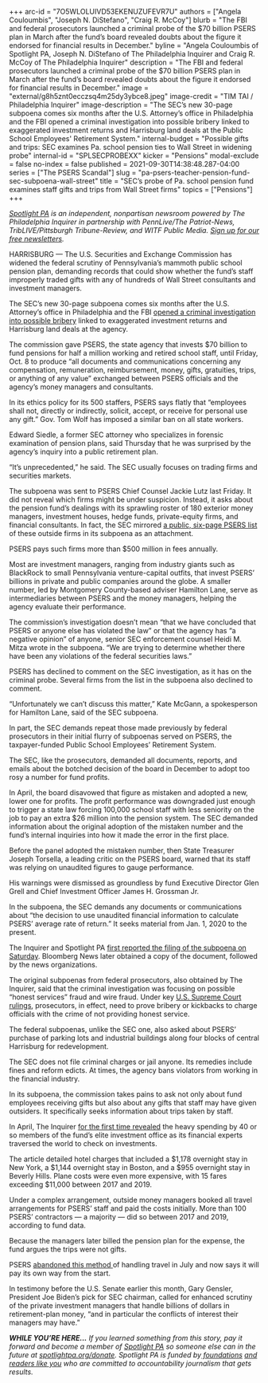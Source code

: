 +++
arc-id = "7O5WLOLUIVD53EKENUZUFEVR7U"
authors = ["Angela Couloumbis", "Joseph N. DiStefano", "Craig R. McCoy"]
blurb = "The FBI and federal prosecutors launched a criminal probe of the $70 billion PSERS plan in March after the fund’s board revealed doubts about the figure it endorsed for financial results in December."
byline = "Angela Couloumbis of Spotlight PA, Joseph N. DiStefano of The Philadelphia Inquirer and Craig R. McCoy of The Philadelphia Inquirer"
description = "The FBI and federal prosecutors launched a criminal probe of the $70 billion PSERS plan in March after the fund’s board revealed doubts about the figure it endorsed for financial results in December."
image = "external/g8h5znt0ecczsq4m25dy3ybce8.jpeg"
image-credit = "TIM TAI / Philadelphia Inquirer"
image-description = "The SEC’s new 30-page subpoena comes six months after the U.S. Attorney’s office in Philadelphia and the FBI opened a criminal investigation into possible bribery linked to exaggerated investment returns and Harrisburg land deals at the Public School Employees' Retirement System."
internal-budget = "Possible gifts and trips: SEC examines Pa. school pension ties to Wall Street in widening probe"
internal-id = "SPLSECPROBEXX"
kicker = "Pensions"
modal-exclude = false
no-index = false
published = 2021-09-30T14:38:48.287-04:00
series = ["The PSERS Scandal"]
slug = "pa-psers-teacher-pension-fund-sec-subpoena-wall-street"
title = "SEC’s probe of Pa. school pension fund examines staff gifts and trips from Wall Street firms"
topics = ["Pensions"]
+++

<a href="https://www.spotlightpa.org/"><i>Spotlight PA</i></a><i> is an independent, nonpartisan newsroom powered by The Philadelphia Inquirer in partnership with PennLive/The Patriot-News, TribLIVE/Pittsburgh Tribune-Review, and WITF Public Media. </i><a href="https://www.spotlightpa.org/newsletters"><i>Sign up for our free newsletters</i></a><i>.</i>

HARRISBURG — The U.S. Securities and Exchange Commission has widened the federal scrutiny of Pennsylvania’s mammoth public school pension plan, demanding records that could show whether the fund’s staff improperly traded gifts with any of hundreds of Wall Street consultants and investment managers.

The SEC’s new 30-page subpoena comes six months after the U.S. Attorney’s office in Philadelphia and the FBI <a href="https://www.spotlightpa.org/news/2021/06/pa-psers-fbi-investigation-irs-disclosures-real-estate-amended/" target="_blank">opened a criminal investigation into possible bribery</a> linked to exaggerated investment returns and Harrisburg land deals at the agency.

The commission gave PSERS, the state agency that invests $70 billion to fund pensions for half a million working and retired school staff, until Friday, Oct. 8 to produce “all documents and communications concerning any compensation, remuneration, reimbursement, money, gifts, gratuities, trips, or anything of any value” exchanged between PSERS officials and the agency’s money managers and consultants.

<script src="https://www.spotlightpa.org/embed.js" async></script><div data-spl-embed-version="1" data-spl-src="https://www.spotlightpa.org/embeds/newsletter/"></div>

In its ethics policy for its 500 staffers, PSERS says flatly that “employees shall not, directly or indirectly, solicit, accept, or receive for personal use any gift.” Gov. Tom Wolf has imposed a similar ban on all state workers.

Edward Siedle, a former SEC attorney who specializes in forensic examination of pension plans, said Thursday that he was surprised by the agency’s inquiry into a public retirement plan. 

“It’s unprecedented,” he said. The SEC usually focuses on trading firms and securities markets.

The subpoena was sent to PSERS Chief Counsel Jackie Lutz last Friday. It did not reveal which firms might be under suspicion. Instead, it asks about the pension fund’s dealings with its sprawling roster of 180 exterior money managers, investment houses, hedge funds, private-equity firms, and financial consultants. In fact, the SEC mirrored <a href="https://www.psers.pa.gov/About/Investment/Documents/managerlisting/2021-03-31%20PSERS%20List%20of%20Managers.pdf">a public, six-page PSERS list</a> of these outside firms in its subpoena as an attachment.

PSERS pays such firms more than $500 million in fees annually.

Most are investment managers, ranging from industry giants such as BlackRock to small Pennsylvania venture-capital outfits, that invest PSERS’ billions in private and public companies around the globe. A smaller number, led by Montgomery County-based adviser Hamilton Lane, serve as intermediaries between PSERS and the money managers, helping the agency evaluate their performance.

The commission’s investigation doesn’t mean “that we have concluded that PSERS or anyone else has violated the law” or that the agency has “a negative opinion” of anyone, senior SEC enforcement counsel Heidi M. Mitza wrote in the subpoena. “We are trying to determine whether there have been any violations of the federal securities laws.”

PSERS has declined to comment on the SEC investigation, as it has on the criminal probe. Several firms from the list in the subpoena also declined to comment.

“Unfortunately we can’t discuss this matter,” Kate McGann, a spokesperson for Hamilton Lane, said of the SEC subpoena.

In part, the SEC demands repeat those made previously by federal prosecutors in their initial flurry of subpoenas served on PSERS, the taxpayer-funded Public School Employees’ Retirement System.

The SEC, like the prosecutors, demanded all documents, reports, and emails about the botched decision of the board in December to adopt too rosy a number for fund profits.

In April, the board disavowed that figure as mistaken and adopted a new, lower one for profits. The profit performance was downgraded just enough to trigger a state law forcing 100,000 school staff with less seniority on the job to pay an extra $26 million into the pension system. The SEC demanded information about the original adoption of the mistaken number and the fund’s internal inquiries into how it made the error in the first place.

Before the panel adopted the mistaken number, then State Treasurer Joseph Torsella, a leading critic on the PSERS board, warned that its staff was relying on unaudited figures to gauge performance.

His warnings were dismissed as groundless by fund Executive Director Glen Grell and Chief Investment Officer James H. Grossman Jr.

In the subpoena, the SEC demands any documents or communications about “the decision to use unaudited financial information to calculate PSERS’ average rate of return.” It seeks material from Jan. 1, 2020 to the present.

The Inquirer and Spotlight PA <a href="https://www.spotlightpa.org/news/2021/09/pa-psers-teacher-pension-fund-sec-federal-investigation-gifts/" target="_blank">first reported the filing of the subpoena on Saturday</a>. Bloomberg News later obtained a copy of the document, followed by the news organizations.

The original subpoenas from federal prosecutors, also obtained by The Inquirer, said that the criminal investigation was focusing on possible “honest services” fraud and wire fraud. Under key <a href="https://www.law.cornell.edu/supct/html/08-1394.ZO.html">U.S. Supreme Court rulings</a>, prosecutors, in effect, need to prove bribery or kickbacks to charge officials with the crime of not providing honest service.

The federal subpoenas, unlike the SEC one, also asked about PSERS’ purchase of parking lots and industrial buildings along four blocks of central Harrisburg for redevelopment.

The SEC does not file criminal charges or jail anyone. Its remedies include fines and reform edicts. At times, the agency bans violators from working in the financial industry.

In its subpoena, the commission takes pains to ask not only about fund employees receiving gifts but also about any gifts that staff may have given outsiders. It specifically seeks information about trips taken by staff.

In April, The Inquirer <a href="https://www.inquirer.com/business/psers-pension-teachers-travel-expenses-sers-public-school-trips-cost-20210403.html">for the first time revealed</a> the heavy spending by 40 or so members of the fund’s elite investment office as its financial experts traversed the world to check on investments.

<script src="https://www.spotlightpa.org/embed.js" async></script><div data-spl-embed-version="1" data-spl-src="https://www.spotlightpa.org/embeds/donate/?teaser_text=If%20you%20learned%20something%20from%20this%20report%2C%20pay%20it%20forward%20and%20become%20a%20member%20of%20Spotlight%20PA%20so%20someone%20else%20can%20in%20the%20future."></div>


The article detailed hotel charges that included a $1,178 overnight stay in New York, a $1,144 overnight stay in Boston, and a $955 overnight stay in Beverly Hills. Plane costs were even more expensive, with 15 fares exceeding $11,000 between 2017 and 2019.

Under a complex arrangement, outside money managers booked all travel arrangements for PSERS’ staff and paid the costs initially. More than 100 PSERS’ contractors — a majority — did so between 2017 and 2019, according to fund data. 

Because the managers later billed the pension plan for the expense, the fund argues the trips were not gifts.

PSERS <a href="https://www.inquirer.com/news/psers-travel-costs-investments-reform-hotels-20210709.html">abandoned this method </a>of handling travel in July and now says it will pay its own way from the start.

In testimony before the U.S. Senate earlier this month, Gary Gensler, President Joe Biden’s pick for SEC chairman, called for enhanced scrutiny of the private investment managers that handle billions of dollars in retirement-plan money, “and in particular the conflicts of interest their managers may have.”

<i><b>WHILE YOU’RE HERE...</b></i><i> If you learned something from this story, pay it forward and become a member of </i><a href="https://www.spotlightpa.org/"><i>Spotlight PA</i></a><i> so someone else can in the future at </i><a href="http://spotlightpa.org/donate"><i>spotlightpa.org/donate</i></a><i>. Spotlight PA is funded by</i><a href="https://www.spotlightpa.org/support"><i> foundations</i></a><i> </i><a href="https://www.spotlightpa.org/support"><i>and readers like you</i></a><i> who are committed to accountability journalism that gets results.</i>
